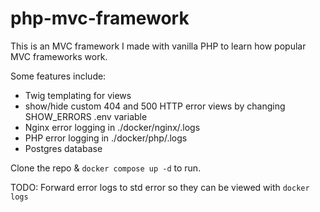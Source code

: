 # php-mvc-framework

This is an MVC framework I made with vanilla PHP to learn how popular MVC frameworks work.

Some features include:
- Twig templating for views
- show/hide custom 404 and 500 HTTP error views by changing SHOW_ERRORS .env variable
- Nginx error logging in ./docker/nginx/.logs
- PHP error logging in ./docker/php/.logs
- Postgres database

Clone the repo & ```docker compose up -d``` to run.

TODO: Forward error logs to std error so they can be viewed with `docker logs`
